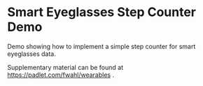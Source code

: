 # Smart Eyeglasses Step Counter Demo 
Demo showing how to implement a simple step counter for smart eyeglasses data.

Supplementary material can be found at https://padlet.com/fwahl/wearables .
